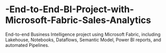 # -End-to-End-BI-Project-with-Microsoft-Fabric-Sales-Analytics
End-to-end Business Intelligence project using Microsoft Fabric, including Lakehouse, Notebooks, Dataflows, Semantic Model, Power BI reports, and automated Pipelines.

